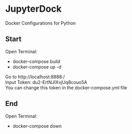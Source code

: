 # JupyterDock

Docker Configurations for Python

## Start

Open Terminal:

- docker-compose build
- docker-compose up -d 

Go to http://localhost:8888:/  
Input Token: du2-ErtNJIXvjUq8couo5A  
You can change this token in the docker-compose.yml file

## End

Open Terminal:

- docker-compose down
